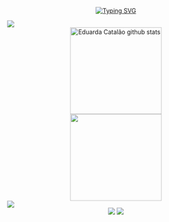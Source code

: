 
<div align="center">
  
[![Typing SVG](https://readme-typing-svg.demolab.com?font=Fira+Code&color=c77dff&size=27&duration=3500&pause=500&center=true&vCenter=true&width=435&lines=Welcome+to+my+profile!;I'm+Duda;I'm+a+Systems+Developer)](https://git.io/typing-svg)
</div>

<img src="https://user-images.githubusercontent.com/73097560/115834477-dbab4500-a447-11eb-908a-139a6edaec5c.gif">

<div align="left">

<div align="center">
  <div align="center flex">
    <img width="65%" height="200px" src="https://github-readme-stats.vercel.app/api?username=dudacatalao&show_icons=true&count_private=true&hide_border=true&title_color=c77dff&icon_color=e0aaff&text_color=2283A2&bg_color=0d1117" alt="Eduarda Catalão github stats" /> 
    <img width="65%" height="200px" src="https://github-readme-stats.vercel.app/api/top-langs/?username=dudacatalao&layout=compact&hide_border=true&title_color=c77dff&text_color=e0aaff&bg_color=0d1117" />
   </div>
</div>

 <img src="https://user-images.githubusercontent.com/73097560/115834477-dbab4500-a447-11eb-908a-139a6edaec5c.gif">

 <div align="center"> 
  <a href="https://instagram.com/duda.melox" target="_blank"><img src="https://img.shields.io/badge/-Instagram-c77dff?style=for-the-badge&logo=instagram&logoColor=white" target="_blank"></a>
  <a href = "mailto:dmelocatalao@gmail.com"><img src="https://img.shields.io/badge/-Gmail-%23333?style=for-the-badge&logo=gmail&logoColor=white" target="_blank"></a>
  
</div>
